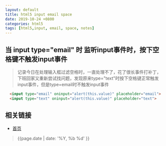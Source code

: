 ```yaml
---
layout: default
title: html5 input email space
date: 2019-10-24 +0800
categories: html5
tags: [html5,input, email, space, notes]
---
```


## 当 input type="email" 时 监听input事件时，按下空格键不触发input事件
> 记录今日在处理输入框过滤空格时，一直处理不了，花了很长事件打补丁，下班回家又重新尝试找问题，发现原来type="text"时按下空格键正常触发input事件，但是type=email时不触发input事件

```html
  <input type="email" oninput="alert(this.value)" placeholder="email">
  <input type="text" oninput="alert(this.value)" placeholder="text">
```

## 相关链接

* [首页](https://zhishan33.github.io/shanBlog/)

> {{page.date | date: '%Y, %b %d' }}

